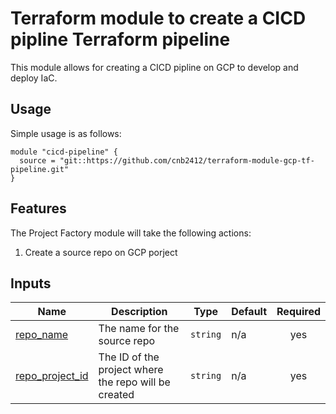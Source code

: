 # Terraform module to create a CICD pipline Terraform pipeline

This module allows for creating a CICD pipline on GCP to develop and deploy
IaC.

## Usage

Simple usage is as follows:

```hcl
module "cicd-pipeline" {
  source = "git::https://github.com/cnb2412/terraform-module-gcp-tf-pipeline.git"
}
```

## Features

The Project Factory module will take the following actions:

1. Create a source repo on GCP porject

<!-- BEGIN_TF_DOCS -->
## Inputs

| Name | Description | Type | Default | Required |
|------|-------------|------|---------|:--------:|
| <a name="input_repo_name"></a> [repo\_name](#input\_repo\_name) | The name for the source repo | `string` | n/a | yes |
| <a name="input_repo_project_id"></a> [repo\_project\_id](#input\_repo\_project\_id) | The ID of the project where the repo will be created | `string` | n/a | yes |
<!-- END_TF_DOCS -->